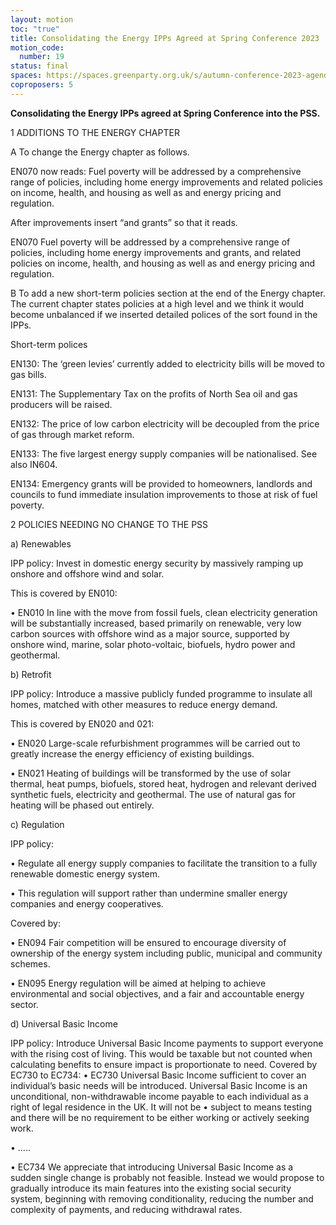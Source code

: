 ```yaml
---
layout: motion
toc: "true"
title: Consolidating the Energy IPPs Agreed at Spring Conference 2023
motion_code:
  number: 19
status: final
spaces: https://spaces.greenparty.org.uk/s/autumn-conference-2023-agenda-forum/post/post/view?id=10949
coproposers: 5
---
```

**Consolidating the Energy IPPs agreed at Spring Conference into the PSS.**

1 ADDITIONS TO THE ENERGY CHAPTER

A To change the Energy chapter as follows.

EN070 now reads: Fuel poverty will be addressed by a comprehensive range of policies, including home energy improvements and related policies on income, health, and housing as well as and energy pricing and regulation.

After improvements insert “and grants” so that it reads.

EN070 Fuel poverty will be addressed by a comprehensive range of policies, including home energy improvements and grants, and related policies on income, health, and housing as well as and energy pricing and regulation.

B To add a new short-term policies section at the end of the Energy chapter. The current chapter states policies at a high level and we think it would become unbalanced if we inserted detailed polices of the sort found in the IPPs.

Short-term polices

EN130: The ‘green levies’ currently added to electricity bills will be moved to gas bills.

EN131: The Supplementary Tax on the profits of North Sea oil and gas producers will be raised.

EN132: The price of low carbon electricity will be decoupled from the price of gas through market reform.

EN133: The five largest energy supply companies will be nationalised. See also IN604.

EN134: Emergency grants will be provided to homeowners, landlords and councils to fund immediate insulation improvements to those at risk of fuel poverty.

2 POLICIES NEEDING NO CHANGE TO THE PSS

a) Renewables

IPP policy: Invest in domestic energy security by massively ramping up onshore and offshore wind and solar.

This is covered by EN010:

• EN010 In line with the move from fossil fuels, clean electricity generation will be substantially increased, based primarily on renewable, very low carbon sources with offshore wind as a major source, supported by onshore wind, marine, solar photo-voltaic, biofuels, hydro power and geothermal.

b﻿) Retrofit

IPP policy: Introduce a massive publicly funded programme to insulate all homes, matched with other measures to reduce energy demand.

This is covered by EN020 and 021:

• EN020 Large-scale refurbishment programmes will be carried out to greatly increase the energy efficiency of existing buildings.

• EN021 Heating of buildings will be transformed by the use of solar thermal, heat pumps, biofuels, stored heat, hydrogen and relevant derived synthetic fuels, electricity and geothermal. The use of natural gas for heating will be phased out entirely.

c﻿) Regulation

IPP policy:

• Regulate all energy supply companies to facilitate the transition to a fully renewable domestic energy system.

• This regulation will support rather than undermine smaller energy companies and energy cooperatives.

Covered by:

• EN094 Fair competition will be ensured to encourage diversity of ownership of the energy system including public, municipal and community schemes.

• EN095 Energy regulation will be aimed at helping to achieve environmental and social objectives, and a fair and accountable energy sector.

d﻿) Universal Basic Income

IPP policy: Introduce Universal Basic Income payments to support everyone with the rising cost of living. This would be taxable but not counted when calculating benefits to ensure impact is proportionate to need. Covered by EC730 to EC734: • EC730 Universal Basic Income sufficient to cover an individual’s basic needs will be introduced. Universal Basic Income is an unconditional, non-withdrawable income payable to each individual as a right of legal residence in the UK. It will not be • subject to means testing and there will be no requirement to be either working or actively seeking work.

• …..

• EC734 We appreciate that introducing Universal Basic Income as a sudden single change is probably not feasible. Instead we would propose to gradually introduce its main features into the existing social security system, beginning with removing conditionality, reducing the number and complexity of payments, and reducing withdrawal rates.